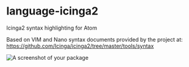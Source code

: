 # language-icinga2

Icinga2 syntax highlighting for Atom

Based on VIM and Nano syntax documents provided by the project at:
https://github.com/Icinga/icinga2/tree/master/tools/syntax

![A screenshot of your package](https://f.cloud.github.com/assets/69169/2290250/c35d867a-a017-11e3-86be-cd7c5bf3ff9b.gif)
